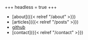 +++
headless = true
+++

- [about]({{< relref "/about" >}})
- [articles]({{< relref "/posts" >}})
- [github](https://github.com/abrackx)
- [contact]({{< relref "/contact" >}})
